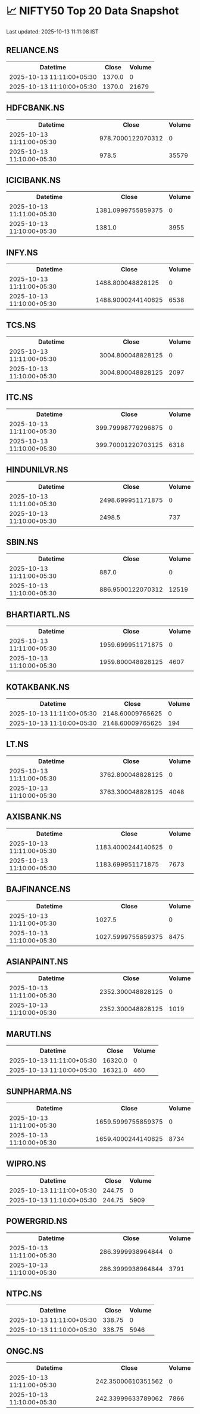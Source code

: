 # 📈 NIFTY50 Top 20 Data Snapshot

Last updated: 2025-10-13 11:11:08 IST

## RELIANCE.NS

<table>
  <tr><th>Datetime</th><th>Close</th><th>Volume</th></tr>
  <tr><td>2025-10-13 11:11:00+05:30</td><td>1370.0</td><td>0</td></tr>
  <tr><td>2025-10-13 11:10:00+05:30</td><td>1370.0</td><td>21679</td></tr>
</table>

## HDFCBANK.NS

<table>
  <tr><th>Datetime</th><th>Close</th><th>Volume</th></tr>
  <tr><td>2025-10-13 11:11:00+05:30</td><td>978.7000122070312</td><td>0</td></tr>
  <tr><td>2025-10-13 11:10:00+05:30</td><td>978.5</td><td>35579</td></tr>
</table>

## ICICIBANK.NS

<table>
  <tr><th>Datetime</th><th>Close</th><th>Volume</th></tr>
  <tr><td>2025-10-13 11:11:00+05:30</td><td>1381.0999755859375</td><td>0</td></tr>
  <tr><td>2025-10-13 11:10:00+05:30</td><td>1381.0</td><td>3955</td></tr>
</table>

## INFY.NS

<table>
  <tr><th>Datetime</th><th>Close</th><th>Volume</th></tr>
  <tr><td>2025-10-13 11:11:00+05:30</td><td>1488.800048828125</td><td>0</td></tr>
  <tr><td>2025-10-13 11:10:00+05:30</td><td>1488.9000244140625</td><td>6538</td></tr>
</table>

## TCS.NS

<table>
  <tr><th>Datetime</th><th>Close</th><th>Volume</th></tr>
  <tr><td>2025-10-13 11:11:00+05:30</td><td>3004.800048828125</td><td>0</td></tr>
  <tr><td>2025-10-13 11:10:00+05:30</td><td>3004.800048828125</td><td>2097</td></tr>
</table>

## ITC.NS

<table>
  <tr><th>Datetime</th><th>Close</th><th>Volume</th></tr>
  <tr><td>2025-10-13 11:11:00+05:30</td><td>399.79998779296875</td><td>0</td></tr>
  <tr><td>2025-10-13 11:10:00+05:30</td><td>399.70001220703125</td><td>6318</td></tr>
</table>

## HINDUNILVR.NS

<table>
  <tr><th>Datetime</th><th>Close</th><th>Volume</th></tr>
  <tr><td>2025-10-13 11:11:00+05:30</td><td>2498.699951171875</td><td>0</td></tr>
  <tr><td>2025-10-13 11:10:00+05:30</td><td>2498.5</td><td>737</td></tr>
</table>

## SBIN.NS

<table>
  <tr><th>Datetime</th><th>Close</th><th>Volume</th></tr>
  <tr><td>2025-10-13 11:11:00+05:30</td><td>887.0</td><td>0</td></tr>
  <tr><td>2025-10-13 11:10:00+05:30</td><td>886.9500122070312</td><td>12519</td></tr>
</table>

## BHARTIARTL.NS

<table>
  <tr><th>Datetime</th><th>Close</th><th>Volume</th></tr>
  <tr><td>2025-10-13 11:11:00+05:30</td><td>1959.699951171875</td><td>0</td></tr>
  <tr><td>2025-10-13 11:10:00+05:30</td><td>1959.800048828125</td><td>4607</td></tr>
</table>

## KOTAKBANK.NS

<table>
  <tr><th>Datetime</th><th>Close</th><th>Volume</th></tr>
  <tr><td>2025-10-13 11:11:00+05:30</td><td>2148.60009765625</td><td>0</td></tr>
  <tr><td>2025-10-13 11:10:00+05:30</td><td>2148.60009765625</td><td>194</td></tr>
</table>

## LT.NS

<table>
  <tr><th>Datetime</th><th>Close</th><th>Volume</th></tr>
  <tr><td>2025-10-13 11:11:00+05:30</td><td>3762.800048828125</td><td>0</td></tr>
  <tr><td>2025-10-13 11:10:00+05:30</td><td>3763.300048828125</td><td>4048</td></tr>
</table>

## AXISBANK.NS

<table>
  <tr><th>Datetime</th><th>Close</th><th>Volume</th></tr>
  <tr><td>2025-10-13 11:11:00+05:30</td><td>1183.4000244140625</td><td>0</td></tr>
  <tr><td>2025-10-13 11:10:00+05:30</td><td>1183.699951171875</td><td>7673</td></tr>
</table>

## BAJFINANCE.NS

<table>
  <tr><th>Datetime</th><th>Close</th><th>Volume</th></tr>
  <tr><td>2025-10-13 11:11:00+05:30</td><td>1027.5</td><td>0</td></tr>
  <tr><td>2025-10-13 11:10:00+05:30</td><td>1027.5999755859375</td><td>8475</td></tr>
</table>

## ASIANPAINT.NS

<table>
  <tr><th>Datetime</th><th>Close</th><th>Volume</th></tr>
  <tr><td>2025-10-13 11:11:00+05:30</td><td>2352.300048828125</td><td>0</td></tr>
  <tr><td>2025-10-13 11:10:00+05:30</td><td>2352.300048828125</td><td>1019</td></tr>
</table>

## MARUTI.NS

<table>
  <tr><th>Datetime</th><th>Close</th><th>Volume</th></tr>
  <tr><td>2025-10-13 11:11:00+05:30</td><td>16320.0</td><td>0</td></tr>
  <tr><td>2025-10-13 11:10:00+05:30</td><td>16321.0</td><td>460</td></tr>
</table>

## SUNPHARMA.NS

<table>
  <tr><th>Datetime</th><th>Close</th><th>Volume</th></tr>
  <tr><td>2025-10-13 11:11:00+05:30</td><td>1659.5999755859375</td><td>0</td></tr>
  <tr><td>2025-10-13 11:10:00+05:30</td><td>1659.4000244140625</td><td>8734</td></tr>
</table>

## WIPRO.NS

<table>
  <tr><th>Datetime</th><th>Close</th><th>Volume</th></tr>
  <tr><td>2025-10-13 11:11:00+05:30</td><td>244.75</td><td>0</td></tr>
  <tr><td>2025-10-13 11:10:00+05:30</td><td>244.75</td><td>5909</td></tr>
</table>

## POWERGRID.NS

<table>
  <tr><th>Datetime</th><th>Close</th><th>Volume</th></tr>
  <tr><td>2025-10-13 11:11:00+05:30</td><td>286.3999938964844</td><td>0</td></tr>
  <tr><td>2025-10-13 11:10:00+05:30</td><td>286.3999938964844</td><td>3791</td></tr>
</table>

## NTPC.NS

<table>
  <tr><th>Datetime</th><th>Close</th><th>Volume</th></tr>
  <tr><td>2025-10-13 11:11:00+05:30</td><td>338.75</td><td>0</td></tr>
  <tr><td>2025-10-13 11:10:00+05:30</td><td>338.75</td><td>5946</td></tr>
</table>

## ONGC.NS

<table>
  <tr><th>Datetime</th><th>Close</th><th>Volume</th></tr>
  <tr><td>2025-10-13 11:11:00+05:30</td><td>242.35000610351562</td><td>0</td></tr>
  <tr><td>2025-10-13 11:10:00+05:30</td><td>242.33999633789062</td><td>7866</td></tr>
</table>

